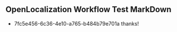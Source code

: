 ## OpenLocalization Workflow Test MarkDown
* 7fc5e456-6c36-4e10-a765-b484b79e701a thanks!

<!--HONumber=Aug16_HO3-->


